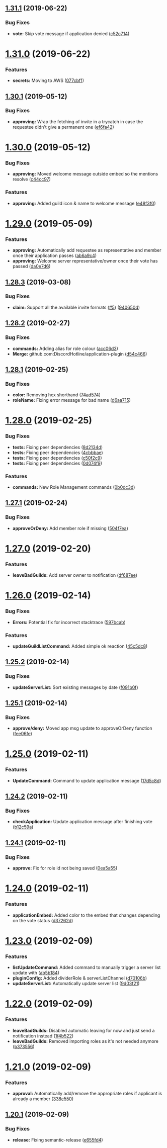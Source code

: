 ## [1.31.1](https://github.com/DiscordHotline/application-plugin/compare/v1.31.0...v1.31.1) (2019-06-22)


### Bug Fixes

* **vote:** Skip vote message if application denied ([c52c714](https://github.com/DiscordHotline/application-plugin/commit/c52c714))

# [1.31.0](https://github.com/DiscordHotline/application-plugin/compare/v1.30.1...v1.31.0) (2019-06-22)


### Features

* **secrets:** Moving to AWS ([077cbf1](https://github.com/DiscordHotline/application-plugin/commit/077cbf1))

## [1.30.1](https://github.com/DiscordHotline/application-plugin/compare/v1.30.0...v1.30.1) (2019-05-12)


### Bug Fixes

* **approving:** Wrap the fetching of invite in a trycatch in case the requestee didn't give a permanent one ([ef6fa42](https://github.com/DiscordHotline/application-plugin/commit/ef6fa42))

# [1.30.0](https://github.com/DiscordHotline/application-plugin/compare/v1.29.0...v1.30.0) (2019-05-12)


### Bug Fixes

* **approving:** Moved welcome message outside embed so the mentions resolve ([c44cc97](https://github.com/DiscordHotline/application-plugin/commit/c44cc97))


### Features

* **approving:** Added guild icon & name to welcome message ([e48f3f0](https://github.com/DiscordHotline/application-plugin/commit/e48f3f0))

# [1.29.0](https://github.com/DiscordHotline/application-plugin/compare/v1.28.3...v1.29.0) (2019-05-09)


### Features

* **approving:** Automatically add requestee as representative and member once their application passes ([ab6a9c4](https://github.com/DiscordHotline/application-plugin/commit/ab6a9c4))
* **approving:** Welcome server representative/owner once their vote has passed ([da0e7d6](https://github.com/DiscordHotline/application-plugin/commit/da0e7d6))

## [1.28.3](https://github.com/DiscordHotline/application-plugin/compare/v1.28.2...v1.28.3) (2019-03-08)


### Bug Fixes

* **claim:** Support all the available invite formats ([#5](https://github.com/DiscordHotline/application-plugin/issues/5)) ([940650d](https://github.com/DiscordHotline/application-plugin/commit/940650d))

## [1.28.2](https://github.com/DiscordHotline/application-plugin/compare/v1.28.1...v1.28.2) (2019-02-27)


### Bug Fixes

* **commands:** Adding alias for role colour ([acc06d3](https://github.com/DiscordHotline/application-plugin/commit/acc06d3))
* **Merge:** github.com:DiscordHotline/application-plugin ([d54c466](https://github.com/DiscordHotline/application-plugin/commit/d54c466))

## [1.28.1](https://github.com/DiscordHotline/application-plugin/compare/v1.28.0...v1.28.1) (2019-02-25)


### Bug Fixes

* **color:** Removing hex shorthand ([74ad574](https://github.com/DiscordHotline/application-plugin/commit/74ad574))
* **roleName:** Fixing error message for bad name ([d6aa715](https://github.com/DiscordHotline/application-plugin/commit/d6aa715))

# [1.28.0](https://github.com/DiscordHotline/application-plugin/compare/v1.27.1...v1.28.0) (2019-02-25)


### Bug Fixes

* **tests:** Fixing peer dependencies ([8d2134d](https://github.com/DiscordHotline/application-plugin/commit/8d2134d))
* **tests:** Fixing peer dependencies ([4cbbbae](https://github.com/DiscordHotline/application-plugin/commit/4cbbbae))
* **tests:** Fixing peer dependencies ([c50f2c9](https://github.com/DiscordHotline/application-plugin/commit/c50f2c9))
* **tests:** Fixing peer dependencies ([0d074f9](https://github.com/DiscordHotline/application-plugin/commit/0d074f9))


### Features

* **commands:** New Role Management commands ([0b0dc3d](https://github.com/DiscordHotline/application-plugin/commit/0b0dc3d))

## [1.27.1](https://github.com/DiscordHotline/application-plugin/compare/v1.27.0...v1.27.1) (2019-02-24)


### Bug Fixes

* **approveOrDeny:** Add member role if missing ([504f7ea](https://github.com/DiscordHotline/application-plugin/commit/504f7ea))

# [1.27.0](https://github.com/DiscordHotline/application-plugin/compare/v1.26.0...v1.27.0) (2019-02-20)


### Features

* **leaveBadGuilds:** Add server owner to notification ([df687ee](https://github.com/DiscordHotline/application-plugin/commit/df687ee))

# [1.26.0](https://github.com/DiscordHotline/application-plugin/compare/v1.25.2...v1.26.0) (2019-02-14)


### Bug Fixes

* **Errors:** Potential fix for incorrect stacktrace ([597bcab](https://github.com/DiscordHotline/application-plugin/commit/597bcab))


### Features

* **updateGuildListCommand:** Added simple ok reaction ([45c5dc8](https://github.com/DiscordHotline/application-plugin/commit/45c5dc8))

## [1.25.2](https://github.com/DiscordHotline/application-plugin/compare/v1.25.1...v1.25.2) (2019-02-14)


### Bug Fixes

* **updateServerList:** Sort existing messages by date ([f091b0f](https://github.com/DiscordHotline/application-plugin/commit/f091b0f))

## [1.25.1](https://github.com/DiscordHotline/application-plugin/compare/v1.25.0...v1.25.1) (2019-02-14)


### Bug Fixes

* **approve/deny:** Moved app msg update to approveOrDeny function ([fee06fe](https://github.com/DiscordHotline/application-plugin/commit/fee06fe))

# [1.25.0](https://github.com/DiscordHotline/application-plugin/compare/v1.24.2...v1.25.0) (2019-02-11)


### Features

* **UpdateCommand:** Command to update application message ([17d5c8d](https://github.com/DiscordHotline/application-plugin/commit/17d5c8d))

## [1.24.2](https://github.com/DiscordHotline/application-plugin/compare/v1.24.1...v1.24.2) (2019-02-11)


### Bug Fixes

* **checkApplication:** Update application message after finishing vote ([b12c59a](https://github.com/DiscordHotline/application-plugin/commit/b12c59a))

## [1.24.1](https://github.com/DiscordHotline/application-plugin/compare/v1.24.0...v1.24.1) (2019-02-11)


### Bug Fixes

* **approve:** Fix for role id not being saved ([0ea5a55](https://github.com/DiscordHotline/application-plugin/commit/0ea5a55))

# [1.24.0](https://github.com/DiscordHotline/application-plugin/compare/v1.23.0...v1.24.0) (2019-02-11)


### Features

* **applicationEmbed:** Added color to the embed that changes depending on the vote status ([d37262d](https://github.com/DiscordHotline/application-plugin/commit/d37262d))

# [1.23.0](https://github.com/DiscordHotline/application-plugin/compare/v1.22.0...v1.23.0) (2019-02-09)


### Features

* **listUpdateCommand:** Added command to manually trigger a server list update with ([ab5b184](https://github.com/DiscordHotline/application-plugin/commit/ab5b184))
* **pluginConfig:** Added dividerRole & serverListChannel ([d70106b](https://github.com/DiscordHotline/application-plugin/commit/d70106b))
* **updateServerList:** Automatically update server list ([9d03f21](https://github.com/DiscordHotline/application-plugin/commit/9d03f21))

# [1.22.0](https://github.com/DiscordHotline/application-plugin/compare/v1.21.0...v1.22.0) (2019-02-09)


### Features

* **leaveBadGuilds:** Disabled automatic leaving for now and just send a notification instead ([1f4b522](https://github.com/DiscordHotline/application-plugin/commit/1f4b522))
* **leaveBadGuilds:** Removed importing roles as it's not needed anymore ([b373556](https://github.com/DiscordHotline/application-plugin/commit/b373556))

# [1.21.0](https://github.com/DiscordHotline/application-plugin/compare/v1.20.1...v1.21.0) (2019-02-09)


### Features

* **approval:** Automatically add/remove the appropriate roles if applicant is already a member ([338c550](https://github.com/DiscordHotline/application-plugin/commit/338c550))

## [1.20.1](https://github.com/DiscordHotline/application-plugin/compare/v1.20.0...v1.20.1) (2019-02-09)


### Bug Fixes

* **release:** Fixing semantic-release ([e655fd4](https://github.com/DiscordHotline/application-plugin/commit/e655fd4))
